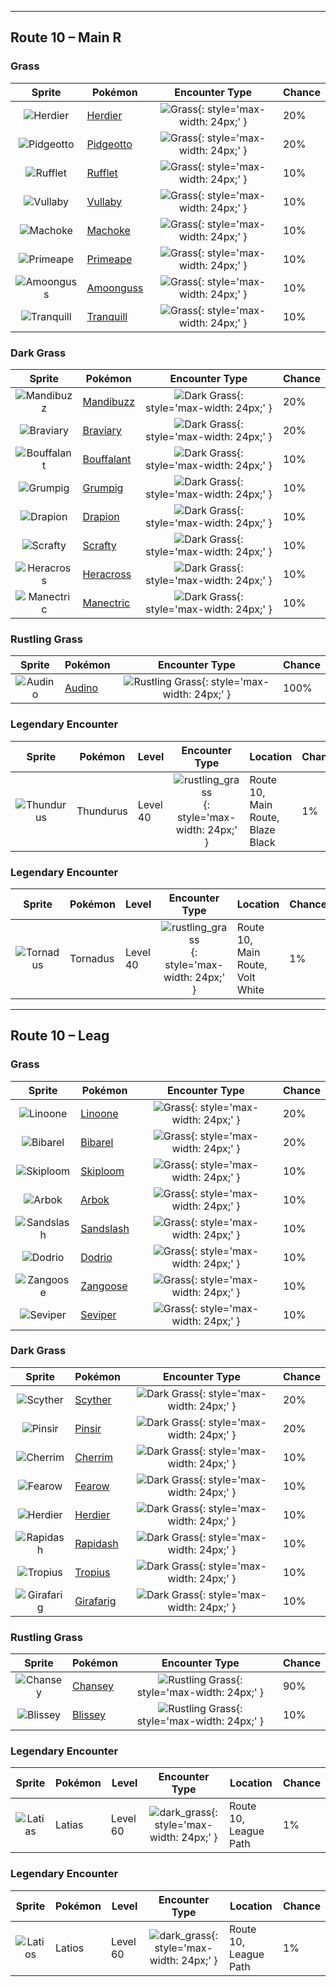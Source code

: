 

---

## Route 10 – Main R

### Grass

| Sprite | Pokémon | Encounter Type | Chance |
| :---: | --- | :---: | --- |
| ![Herdier](../../assets/sprites/herdier/front.gif "Herdier: It loyally follows its Trainer’s orders. For ages, they have helped Trainers raise Pokémon.") | [Herdier](../../pokemon/herdier.md/) | ![Grass](../../assets/encounter_types/grass.png){: style='max-width: 24px;' } | 20% |
| ![Pidgeotto](../../assets/sprites/pidgeotto/front.gif "Pidgeotto: It flies over its wide territory in search of prey, downing it with its highly developed claws.") | [Pidgeotto](../../pokemon/pidgeotto.md/) | ![Grass](../../assets/encounter_types/grass.png){: style='max-width: 24px;' } | 20% |
| ![Rufflet](../../assets/sprites/rufflet/front.gif "Rufflet: They will challenge anything, even strong opponents, without fear. Their frequent fights help them become stronger.") | [Rufflet](../../pokemon/rufflet.md/) | ![Grass](../../assets/encounter_types/grass.png){: style='max-width: 24px;' } | 10% |
| ![Vullaby](../../assets/sprites/vullaby/front.gif "Vullaby: They tend to guard their posteriors with suitable bones they have found. They pursue weak Pokémon.") | [Vullaby](../../pokemon/vullaby.md/) | ![Grass](../../assets/encounter_types/grass.png){: style='max-width: 24px;' } | 10% |
| ![Machoke](../../assets/sprites/machoke/front.gif "Machoke: It happily carries heavy cargo to toughen up. It willingly does hard work for people.") | [Machoke](../../pokemon/machoke.md/) | ![Grass](../../assets/encounter_types/grass.png){: style='max-width: 24px;' } | 10% |
| ![Primeape](../../assets/sprites/primeape/front.gif "Primeape: It grows angry if you see its eyes and gets angrier if you run. If you beat it, it gets even madder.") | [Primeape](../../pokemon/primeape.md/) | ![Grass](../../assets/encounter_types/grass.png){: style='max-width: 24px;' } | 10% |
| ![Amoonguss](../../assets/sprites/amoonguss/front.gif "Amoonguss: They show off their Poké Ball caps to lure prey, but very few Pokémon are fooled by this.") | [Amoonguss](../../pokemon/amoonguss.md/) | ![Grass](../../assets/encounter_types/grass.png){: style='max-width: 24px;' } | 10% |
| ![Tranquill](../../assets/sprites/tranquill/front.gif "Tranquill: Many people believe that, deep in the forest where Tranquill live, there is a peaceful place where there is no war.") | [Tranquill](../../pokemon/tranquill.md/) | ![Grass](../../assets/encounter_types/grass.png){: style='max-width: 24px;' } | 10%

### Dark Grass

| Sprite | Pokémon | Encounter Type | Chance |
| :---: | --- | :---: | --- |
| ![Mandibuzz](../../assets/sprites/mandibuzz/front.gif "Mandibuzz: Watching from the sky, they swoop to strike weakened Pokémon on the ground. They decorate themselves with bones.") | [Mandibuzz](../../pokemon/mandibuzz.md/) | ![Dark Grass](../../assets/encounter_types/dark_grass.png){: style='max-width: 24px;' } | 20% |
| ![Braviary](../../assets/sprites/braviary/front.gif "Braviary: The more scars they have, the more respect these brave soldiers of the sky  get from their peers.") | [Braviary](../../pokemon/braviary.md/) | ![Dark Grass](../../assets/encounter_types/dark_grass.png){: style='max-width: 24px;' } | 20% |
| ![Bouffalant](../../assets/sprites/bouffalant/front.gif "Bouffalant: They charge wildly and headbutt everything. Their headbutts have enough destructive force to derail a train.") | [Bouffalant](../../pokemon/bouffalant.md/) | ![Dark Grass](../../assets/encounter_types/dark_grass.png){: style='max-width: 24px;' } | 10% |
| ![Grumpig](../../assets/sprites/grumpig/front.gif "Grumpig: It uses black pearls to amplify its psycho-power. It does an odd dance to gain control over foes.") | [Grumpig](../../pokemon/grumpig.md/) | ![Dark Grass](../../assets/encounter_types/dark_grass.png){: style='max-width: 24px;' } | 10% |
| ![Drapion](../../assets/sprites/drapion/front.gif "Drapion: Possessing a sturdy build, it takes pride in its strength, taking down foes without using toxins.") | [Drapion](../../pokemon/drapion.md/) | ![Dark Grass](../../assets/encounter_types/dark_grass.png){: style='max-width: 24px;' } | 10% |
| ![Scrafty](../../assets/sprites/scrafty/front.gif "Scrafty: It can smash concrete blocks with its kicking attacks. The one with the biggest crest is the group leader.") | [Scrafty](../../pokemon/scrafty.md/) | ![Dark Grass](../../assets/encounter_types/dark_grass.png){: style='max-width: 24px;' } | 10% |
| ![Heracross](../../assets/sprites/heracross/front.gif "Heracross: It loves sweet honey. To keep all the honey to itself, it hurls rivals away with its prized horn.") | [Heracross](../../pokemon/heracross.md/) | ![Dark Grass](../../assets/encounter_types/dark_grass.png){: style='max-width: 24px;' } | 10% |
| ![Manectric](../../assets/sprites/manectric/front.gif "Manectric: It discharges electricity from its mane. It creates a thundercloud overhead to drop lightning bolts.") | [Manectric](../../pokemon/manectric.md/) | ![Dark Grass](../../assets/encounter_types/dark_grass.png){: style='max-width: 24px;' } | 10%

### Rustling Grass

| Sprite | Pokémon | Encounter Type | Chance |
| :---: | --- | :---: | --- |
| ![Audino](../../assets/sprites/audino/front.gif "Audino: Its auditory sense is astounding. It has a radarlike ability to understand its surroundings through slight sounds.") | [Audino](../../pokemon/audino.md/) | ![Rustling Grass](../../assets/encounter_types/rustling_grass.png){: style='max-width: 24px;' } | 100% |

### Legendary Encounter

| Sprite | Pokémon | Level | Encounter Type | Location | Chance |
| :---: | --- | --- | :---: | --- | --- |
| ![Thundurus](../../assets/sprites/thundurus-incarnate/front.gif "Thundurus Incarnate: The spikes on its tail discharge immense bolts of lightning. It flies around the Unova region firing off lightning bolts.") | Thundurus | Level 40 | ![rustling_grass](../../assets/encounter_types/rustling_grass.png){: style='max-width: 24px;' } | Route 10,<br>Main Route,<br>Blaze Black | 1% |

### Legendary Encounter

| Sprite | Pokémon | Level | Encounter Type | Location | Chance |
| :---: | --- | --- | :---: | --- | --- |
| ![Tornadus](../../assets/sprites/tornadus-incarnate/front.gif "Tornadus Incarnate: Tornadus expels massive energy from its tail, causing severe storms. Its power is great enough to blow houses away.") | Tornadus | Level 40 | ![rustling_grass](../../assets/encounter_types/rustling_grass.png){: style='max-width: 24px;' } | Route 10,<br>Main Route,<br>Volt White | 1%

---

## Route 10 – Leag

### Grass

| Sprite | Pokémon | Encounter Type | Chance |
| :---: | --- | :---: | --- |
| ![Linoone](../../assets/sprites/linoone/front.gif "Linoone: It charges prey at speeds over 60 mph. However, because it can only run straight, it often fails.") | [Linoone](../../pokemon/linoone.md/) | ![Grass](../../assets/encounter_types/grass.png){: style='max-width: 24px;' } | 20% |
| ![Bibarel](../../assets/sprites/bibarel/front.gif "Bibarel: A river dammed by Bibarel will never overflow its banks, which is appreciated by people nearby.") | [Bibarel](../../pokemon/bibarel.md/) | ![Grass](../../assets/encounter_types/grass.png){: style='max-width: 24px;' } | 20% |
| ![Skiploom](../../assets/sprites/skiploom/front.gif "Skiploom: It blooms when the weather warms. It floats in the sky to soak up as much sunlight as possible.") | [Skiploom](../../pokemon/skiploom.md/) | ![Grass](../../assets/encounter_types/grass.png){: style='max-width: 24px;' } | 10% |
| ![Arbok](../../assets/sprites/arbok/front.gif "Arbok: The pattern on its belly is for intimidation. It constricts foes while they are frozen in fear.") | [Arbok](../../pokemon/arbok.md/) | ![Grass](../../assets/encounter_types/grass.png){: style='max-width: 24px;' } | 10% |
| ![Sandslash](../../assets/sprites/sandslash/front.gif "Sandslash: It curls up, then rolls into foes with its back. Its sharp spines inflict severe damage.") | [Sandslash](../../pokemon/sandslash.md/) | ![Grass](../../assets/encounter_types/grass.png){: style='max-width: 24px;' } | 10% |
| ![Dodrio](../../assets/sprites/dodrio/front.gif "Dodrio: When Doduo evolves into this odd breed, one of its heads splits into two. It runs at nearly 40 mph.") | [Dodrio](../../pokemon/dodrio.md/) | ![Grass](../../assets/encounter_types/grass.png){: style='max-width: 24px;' } | 10% |
| ![Zangoose](../../assets/sprites/zangoose/front.gif "Zangoose: It has feuded with Seviper for many generations. Its sharp claws are its biggest weapons.") | [Zangoose](../../pokemon/zangoose.md/) | ![Grass](../../assets/encounter_types/grass.png){: style='max-width: 24px;' } | 10% |
| ![Seviper](../../assets/sprites/seviper/front.gif "Seviper: For many generations, it has feuded with Zangoose. It whets its bladed tail on rocks for battle.") | [Seviper](../../pokemon/seviper.md/) | ![Grass](../../assets/encounter_types/grass.png){: style='max-width: 24px;' } | 10%

### Dark Grass

| Sprite | Pokémon | Encounter Type | Chance |
| :---: | --- | :---: | --- |
| ![Scyther](../../assets/sprites/scyther/front.gif "Scyther: The sharp scythes on its forearms become increasingly sharp by cutting through hard objects.") | [Scyther](../../pokemon/scyther.md/) | ![Dark Grass](../../assets/encounter_types/dark_grass.png){: style='max-width: 24px;' } | 20% |
| ![Pinsir](../../assets/sprites/pinsir/front.gif "Pinsir: It grips prey with its pincers until the prey is torn in half. What it can’t tear, it tosses far.") | [Pinsir](../../pokemon/pinsir.md/) | ![Dark Grass](../../assets/encounter_types/dark_grass.png){: style='max-width: 24px;' } | 20% |
| ![Cherrim](../../assets/sprites/cherrim/front.gif "Cherrim: If it senses strong sunlight, it opens its folded petals to absorb the sun’s rays with its whole body.") | [Cherrim](../../pokemon/cherrim.md/) | ![Dark Grass](../../assets/encounter_types/dark_grass.png){: style='max-width: 24px;' } | 10% |
| ![Fearow](../../assets/sprites/fearow/front.gif "Fearow: It has the stamina to fly all day on its broad wings. It fights by using its sharp beak.") | [Fearow](../../pokemon/fearow.md/) | ![Dark Grass](../../assets/encounter_types/dark_grass.png){: style='max-width: 24px;' } | 10% |
| ![Herdier](../../assets/sprites/herdier/front.gif "Herdier: It loyally follows its Trainer’s orders. For ages, they have helped Trainers raise Pokémon.") | [Herdier](../../pokemon/herdier.md/) | ![Dark Grass](../../assets/encounter_types/dark_grass.png){: style='max-width: 24px;' } | 10% |
| ![Rapidash](../../assets/sprites/rapidash/front.gif "Rapidash: When at an all-out gallop, its blazing mane sparkles, enhancing its beautiful appearance.") | [Rapidash](../../pokemon/rapidash.md/) | ![Dark Grass](../../assets/encounter_types/dark_grass.png){: style='max-width: 24px;' } | 10% |
| ![Tropius](../../assets/sprites/tropius/front.gif "Tropius: Delicious fruits grew out from around its neck because it always ate the same kind of fruit.") | [Tropius](../../pokemon/tropius.md/) | ![Dark Grass](../../assets/encounter_types/dark_grass.png){: style='max-width: 24px;' } | 10% |
| ![Girafarig](../../assets/sprites/girafarig/front.gif "Girafarig: The head on its tail contains a small brain. It can instinctively fight even while facing backward.") | [Girafarig](../../pokemon/girafarig.md/) | ![Dark Grass](../../assets/encounter_types/dark_grass.png){: style='max-width: 24px;' } | 10%

### Rustling Grass

| Sprite | Pokémon | Encounter Type | Chance |
| :---: | --- | :---: | --- |
| ![Chansey](../../assets/sprites/chansey/front.gif "Chansey: A kindly Pokémon that lays highly nutritious eggs and shares them with injured Pokémon or people.") | [Chansey](../../pokemon/chansey.md/) | ![Rustling Grass](../../assets/encounter_types/rustling_grass.png){: style='max-width: 24px;' } | 90% |
| ![Blissey](../../assets/sprites/blissey/front.gif "Blissey: The eggs it lays are filled with happiness. Eating even one bite will bring a smile to anyone.") | [Blissey](../../pokemon/blissey.md/) | ![Rustling Grass](../../assets/encounter_types/rustling_grass.png){: style='max-width: 24px;' } | 10% |

### Legendary Encounter

| Sprite | Pokémon | Level | Encounter Type | Location | Chance |
| :---: | --- | --- | :---: | --- | --- |
| ![Latias](../../assets/sprites/latias/front.gif "Latias: Its body is covered with a down that can refract light in such a way that it becomes invisible.") | Latias | Level 60 | ![dark_grass](../../assets/encounter_types/dark_grass.png){: style='max-width: 24px;' } | Route 10,<br>League Path | 1% |

### Legendary Encounter

| Sprite | Pokémon | Level | Encounter Type | Location | Chance |
| :---: | --- | --- | :---: | --- | --- |
| ![Latios](../../assets/sprites/latios/front.gif "Latios: A highly intelligent Pokémon. By folding back its wings in flight, it can overtake jet planes.") | Latios | Level 60 | ![dark_grass](../../assets/encounter_types/dark_grass.png){: style='max-width: 24px;' } | Route 10,<br>League Path | 1% |

